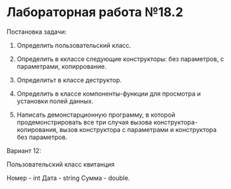 # **Лабораторная работа №18.2**
Постановка задачи:

1. Определить пользовательский класс.

2. Определить в кклассе следующие конструкторы: без параметров, с параметрами, копиррование.

3. Определитьт в классе деструктор.

4. Определить в классе компоненты-функции для просмотра и установки полей данных.

5. Написать демонстарционную программу, в которой продемонстрировать все три случая вызова конструктора-копирования, вызов конструктора с параметрами и конструктора без параметров.

Вариант 12:

Пользовательский класс квитанция

Номер - int Дата - string Сумма - double.
